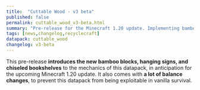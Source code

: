 ```yaml
---
title:  "Cuttable Wood - v3 beta"
published: false
permalink: cuttable_wood_v3-beta.html
summary: "Pre-release for the Minecraft 1.20 update. Implementing bamboo wood, chiseled bookshelves, and hanging signs, as well as balance changes."
tags: [news,changelog,recyclecraft]
datapack: cuttable_wood
changelog: v3-beta
---
```


<p>This pre-release <b>introduces the new bamboo blocks, hanging signs, and chiseled bookshelves</b> to the mechanics of this datapack, in anticipation for the upcoming Minecraft 1.20 update. It also comes with <b>a lot of balance changes</b>, to prevent this datapack from being exploitable in vanilla survival.</p>
